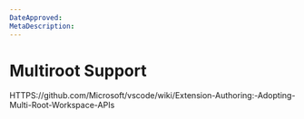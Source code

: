 ```yaml
---
DateApproved:
MetaDescription:
---
```


# Multiroot Support

HTTPS://github.com/Microsoft/vscode/wiki/Extension-Authoring:-Adopting-Multi-Root-Workspace-APIs
